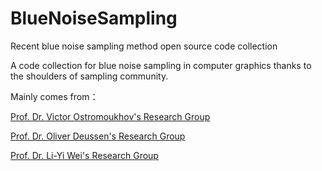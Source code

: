 # BlueNoiseSampling
Recent blue noise sampling method open source code collection


A code collection for blue noise sampling in computer graphics thanks to the shoulders of sampling community.


  
Mainly comes from：

 [Prof. Dr. Victor Ostromoukhov's Research Group](https://perso.liris.cnrs.fr/victor.ostromoukhov/publications/publications_abstracts.html)
 
 [Prof. Dr. Oliver Deussen's Research Group](http://graphics.uni-konstanz.de/publikationen/)
 
 [Prof. Dr. Li-Yi Wei's Research Group](https://www.liyiwei.org/papers/)
 
